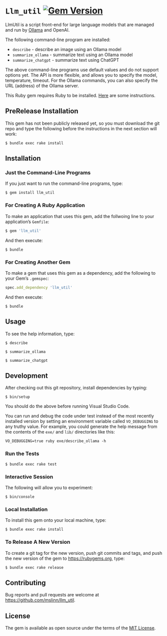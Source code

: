 # `Llm_util` [![Gem Version](https://badge.fury.io/rb/llm_util.svg)](https://badge.fury.io/rb/llm_util)

LlmUtil is a script front-end for large language models that are managed and run by [Ollama](https://ollama.ai/) and OpenAI.

The following command-line program are installed:

* `describe` - describe an image using an Ollama model
* `summarize_ollama` - summarize text using an Ollama model
* `summarize_chatgpt` - summarize text using ChatGPT

The above command-line programs use default values and do not support options yet.
The API is more flexible, and allows you to specify the model, temperature, timeout.
For the Ollama commands, you can also specify the URL (address) of the Ollama server.

This Ruby gem requires Ruby to be installed.
[Here](https://www.mslinn.com/ruby/1000-ruby-setup.html) are some instructions.


## PreRelease Installation

This gem has not been publicly released yet, so you must download the git repo and
type the following before the instructions in the next section will work:

```shell
$ bundle exec rake install
```


## Installation

### Just the Command-Line Programs

If you just want to run the command-line programs, type:

```shell
$ gem install llm_util
```


### For Creating A Ruby Application

To make an application that uses this gem, add the follwoing line to your application&rsquo;s `Gemfile`:

```ruby
$ gem 'llm_util'
```

And then execute:

```shell
$ bundle
```


### For Creating Another Gem

To make a gem that uses this gem as a dependency, add the following to your Gem&rsquo;s `.gemspec`:

```ruby
spec.add_dependency 'llm_util'
```

And then execute:

```shell
$ bundle
```


## Usage

To see the help information, type:

```shell
$ describe
```

```shell
$ summarize_ollama
```

```shell
$ summarize_chatgpt
```


## Development

After checking out this git repository, install dependencies by typing:

```shell
$ bin/setup
```

You should do the above before running Visual Studio Code.

You can run and debug the code under test instead of the most recently installed version
by setting an environment variable called `VO_DEBUGGING` to any truthy value.
For example,
you could generate the help message from the contents of the `exe/` and `lib/` directories like this:

```shell
VO_DEBUGGING=true ruby exe/describe_ollama -h
```


### Run the Tests

```shell
$ bundle exec rake test
```


### Interactive Session

The following will allow you to experiment:

```shell
$ bin/console
```


### Local Installation

To install this gem onto your local machine, type:

```shell
$ bundle exec rake install
```


### To Release A New Version

To create a git tag for the new version, push git commits and tags,
and push the new version of the gem to https://rubygems.org, type:

```shell
$ bundle exec rake release
```


## Contributing

Bug reports and pull requests are welcome at https://github.com/mslinn/llm_util.


## License

The gem is available as open source under the terms of the [MIT License](https://opensource.org/licenses/MIT).
